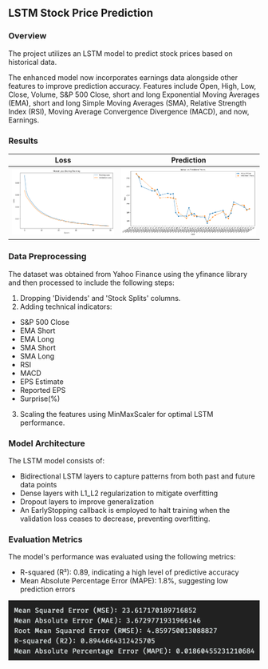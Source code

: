 ## LSTM Stock Price Prediction

### Overview

The project utilizes an LSTM model to predict stock prices based on historical data.

The enhanced model now incorporates earnings data alongside other features to improve prediction accuracy. Features include Open, High, Low, Close, Volume, S&P 500 Close, short and long Exponential Moving Averages (EMA), short and long Simple Moving Averages (SMA), Relative Strength Index (RSI), Moving Average Convergence Divergence (MACD), and now, Earnings.

### Results

|                                           Loss                                            |                                           Prediction                                            |
| :---------------------------------------------------------------------------------------: | :---------------------------------------------------------------------------------------------: |
| ![Model](https://github.com/Jason-Wuuuu/stock_price_prediction/blob/main/output/loss.png) | ![Model](https://github.com/Jason-Wuuuu/stock_price_prediction/blob/main/output/prediction.png) |

### Data Preprocessing

The dataset was obtained from Yahoo Finance using the yfinance library and then processed to include the following steps:

1. Dropping 'Dividends' and 'Stock Splits' columns.
2. Adding technical indicators:

- S&P 500 Close
- EMA Short
- EMA Long
- SMA Short
- SMA Long
- RSI
- MACD
- EPS Estimate
- Reported EPS
- Surprise(%)

3. Scaling the features using MinMaxScaler for optimal LSTM performance.

### Model Architecture

The LSTM model consists of:

- Bidirectional LSTM layers to capture patterns from both past and future data points
- Dense layers with L1_L2 regularization to mitigate overfitting
- Dropout layers to improve generalization
- An EarlyStopping callback is employed to halt training when the validation loss ceases to decrease, preventing overfitting.

### Evaluation Metrics

The model's performance was evaluated using the following metrics:

- R-squared (R²): 0.89, indicating a high level of predictive accuracy
- Mean Absolute Percentage Error (MAPE): 1.8%, suggesting low prediction errors

![Model](https://github.com/Jason-Wuuuu/stock_price_prediction/blob/main/output/score.png)
